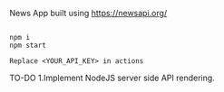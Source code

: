 News App built using https://newsapi.org/

```

npm i 
npm start

Replace <YOUR_API_KEY> in actions

````
TO-DO
  1.Implement NodeJS server side API rendering.
